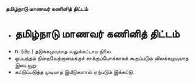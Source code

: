 **தமிழ்நாடு மாணவர் கணினித் திட்டம்**
- # தமிழ்நாடு மாணவர் கணினித் திட்டம்
- n. (பிர.) தடுக்கமுடியாத வலுக்கட்டாய நிலை
- ஒப்பந்தம் நிறைவேற்றாமைக்குச் சாக்குப்போக்காகக் கூறப்படும் விலக்கமுடியாத இடையூறு
- கட்டுப்படுத்த முடியாத இயீடுகளால் ஏற்படும் இக்கட்டு.

